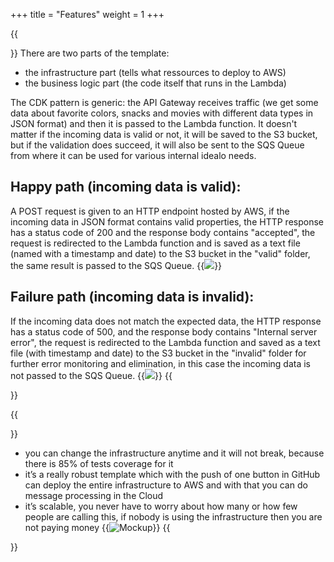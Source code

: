 +++
title = "Features"
weight = 1
+++

{{<section title="Features">}}
There are two parts of the template: 
- the infrastructure part  (tells what ressources to deploy to AWS)
- the business logic part (the code itself that runs in the Lambda)

The CDK pattern is generic: the API Gateway receives traffic (we get some data about favorite colors, snacks and movies with different data types in JSON format) and then it is passed to the Lambda function. It doesn't matter if the incoming data is valid or not, it will be saved to the S3 bucket, but if the validation does succeed, it will also be sent to the SQS Queue from where it can be used for various internal idealo needs.
## Happy path (incoming data is valid):
A POST request is given to an HTTP endpoint hosted by AWS, if the incoming data in JSON format contains valid properties, the HTTP response has a status code of 200 and the response body contains "accepted", the request is redirected to the Lambda function and is saved as a text file (named with a timestamp and date) to the S3 bucket in the "valid" folder, the same result is passed to the SQS Queue.
{{<image src="valid.png">}}

## Failure path (incoming data is invalid):
If the incoming data does not match the expected data, the HTTP response has a status code of 500, and the response body contains "Internal server error", the request is redirected to the Lambda function and saved as a text file (with timestamp and date) to the S3 bucket in the "invalid" folder for further error monitoring and elimination, in this case the incoming data is not passed to the SQS Queue.
{{<image src="invalid.png">}}
{{</section>}}

{{<section title="Template advantages">}}
- you can change the infrastructure anytime and it will not break, because there is 85% of tests coverage for it
- it’s a really robust template which with the push of one button in GitHub can deploy the entire infrastructure to AWS and with that you can do message processing in the Cloud
- it’s scalable, you never have to worry about how many or how few people are calling this, if nobody is using the infrastructure then you are not paying money
{{<image src="pros.png" alt="Mockup" >}}
{{</section>}}


